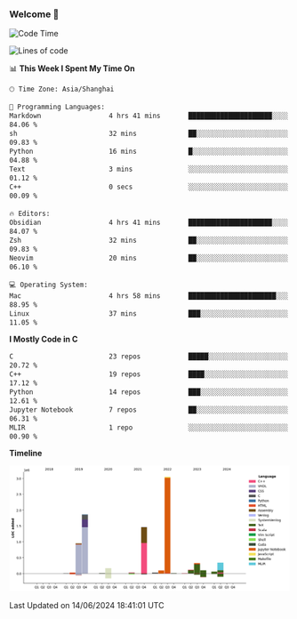 ### Welcome 👋

<!--START_SECTION:waka-->
![Code Time](http://img.shields.io/badge/Code%20Time-1%2C503%20hrs%2034%20mins-blue)

![Lines of code](https://img.shields.io/badge/From%20Hello%20World%20I%27ve%20Written-8.7%20million%20lines%20of%20code-blue)

📊 **This Week I Spent My Time On** 

```text
🕑︎ Time Zone: Asia/Shanghai

💬 Programming Languages: 
Markdown                 4 hrs 41 mins       █████████████████████░░░░   84.06 % 
sh                       32 mins             ██░░░░░░░░░░░░░░░░░░░░░░░   09.83 % 
Python                   16 mins             █░░░░░░░░░░░░░░░░░░░░░░░░   04.88 % 
Text                     3 mins              ░░░░░░░░░░░░░░░░░░░░░░░░░   01.12 % 
C++                      0 secs              ░░░░░░░░░░░░░░░░░░░░░░░░░   00.09 % 

🔥 Editors: 
Obsidian                 4 hrs 41 mins       █████████████████████░░░░   84.07 % 
Zsh                      32 mins             ██░░░░░░░░░░░░░░░░░░░░░░░   09.83 % 
Neovim                   20 mins             ██░░░░░░░░░░░░░░░░░░░░░░░   06.10 % 

💻 Operating System: 
Mac                      4 hrs 58 mins       ██████████████████████░░░   88.95 % 
Linux                    37 mins             ███░░░░░░░░░░░░░░░░░░░░░░   11.05 % 
```

**I Mostly Code in C** 

```text
C                        23 repos            █████░░░░░░░░░░░░░░░░░░░░   20.72 % 
C++                      19 repos            ████░░░░░░░░░░░░░░░░░░░░░   17.12 % 
Python                   14 repos            ███░░░░░░░░░░░░░░░░░░░░░░   12.61 % 
Jupyter Notebook         7 repos             ██░░░░░░░░░░░░░░░░░░░░░░░   06.31 % 
MLIR                     1 repo              ░░░░░░░░░░░░░░░░░░░░░░░░░   00.90 % 
```



**Timeline**

![Lines of Code chart](https://raw.githubusercontent.com/Bohan-hu/Bohan-hu/master/assets/bar_graph.png)


 Last Updated on 14/06/2024 18:41:01 UTC
<!--END_SECTION:waka-->




